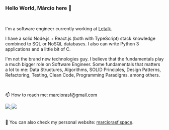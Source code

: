 ### Hello World, Márcio here 👋

<br>

I'm a software engineer currently working at [Letalk](https://www.letalk.com.br/).

I have a solid Node.js + React.js (both with TypeScript) stack knowledge combined to SQL or NoSQL databases. I also can write Python 3 applications and a little bit of C.

I'm not the brand new technologies guy. I believe that the fundamentals play a much bigger role on Software Engineer. Some fundamentals that matters a lot to me: Data Structures, Algorithms, SOLID Principles, Design Patterns, Refactoring, Testing, Clean Code, Programming Paradigms. among others.


<br>

📫 How to reach me: marciorasf@gmail.com

<a href="mailto:marciorasf@gmail.com">
    <img src="https://img.shields.io/badge/Gmail-D14836?style=for-the-badge&logo=gmail&logoColor=white" />    
</a>

<a href="https://www.linkedin.com/in/marciorasf/">
    <img src="https://img.shields.io/badge/LinkedIn-0077B5?style=for-the-badge&logo=linkedin&logoColor=white" />    
</a>
  
<br>

<br>

:telescope:	You can also check my personal website: [marciorasf.space](https://marciorasf.space).
